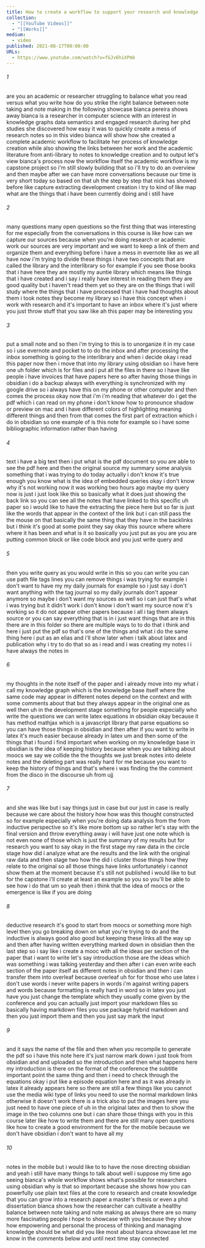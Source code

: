 ```yaml
---
title: How to create a workflow to support your research and knowledge creation efforts (Obsidian app)
collection:
  - "[[YouTube Videos]]"
  - "[[Works]]"
medium:
  - video
published: 2021-08-17T00:00:00
URLs:
  - https://www.youtube.com/watch?v=fGJv6hiXPmk
---
```


###### 1

are you an academic or researcher struggling to balance what you read versus what you write how do you strike the right balance between note taking and note making in the following showcase bianca pereira shows away bianca is a researcher in computer science with an interest in knowledge graphs data semantics and engaged research during her phd studies she discovered how easy it was to quickly create a mess of research notes so in this video bianca will show how she created a complete academic workflow to facilitate her process of knowledge creation while also showing the links between her work and the academic literature from anti-library to notes to knowledge creation and to output let's view bianca's process now the workflow itself the academic workflow is my capstone project so i'm still slowly building that so i'll try to do an overview and then maybe after we can have more conversations because our time is very short today so based on that uh the step by step that nick has showed before like capture extracting development creation i try to kind of like map what are the things that i have been currently doing and i still have

###### 2

many questions many open questions so the first thing that was interesting for me especially from the conversations in this course is like how can we capture our sources because when you're doing research or academic work our sources are very important and we want to keep a link of them and organize them and everything before i have a mess in evernote like as we all have now i'm trying to divide these things i have two concepts that are called the library and the interlibrary so for example if you see those books that i have here they are mostly my auntie library which means like things that i have created and i say i really have interest in reading them they are good quality but i haven't read them yet so they are on the things that i will study where the things that i have processed that i have had thoughts about them i took notes they become my library so i have this concept when i work with research and it's important to have an inbox where it's just where you just throw stuff that you saw like ah this paper may be interesting you

###### 3

put a small note and so then i'm trying to this is to unorganize it in my case so i use evernote and pocket to to do the inbox and after processing the inbox something is going to the interlibrary and when i decide okay i read this paper now then i move that into my library using obsidian so i have here one uh folder which is for files and i put all the files in there so i have like people i have invoices that have papers here so after having those things in obsidian i do a backup always with everything is synchronized with my google drive so i always have this on my phone or other computer and then comes the process okay now that i'm i'm reading that whatever do i get the pdf which i can read on my phone i don't know how to pronounce shadow or preview on mac and i have different colors of highlighting meaning different things and then from that comes the first part of extraction which i do in obsidian so one example of is this note for example so i have some bibliographic information rather than having

###### 4

text i have a big text then i put what is the pdf document so you are able to see the pdf here and then the original source my summary some analysis something that i was trying to do today actually i don't know it's true enough you know what is the idea of embedded queries okay i don't know why it's not working now it was working two hours ago maybe my query now is just i just look like this so basically what it does just showing the back link so you can see all the notes that have linked to this specific uh paper so i would like to have the extracting the piece here but so far is just like the words that appear in the context of the link but i can still pass the the mouse on that basically the same thing that they have in the backlinks but i think it's good at some point they say okay this source where where where it has been and what is it so basically you just put as you are you are putting common block or like code block and you just write query and

###### 5

then you write query as you would write in this so you can write you can use path file tags lines you can remove things i was trying for example i don't want to have my my daily journals for example so i just say i don't want anything with the tag journal so my daily journals don't appear anymore so maybe i don't want my sources as well so i can just that's what i was trying but it didn't work i don't know i don't want my source now it's working so it do not appear other papers because i all i tag them always source or you can say everything that is in i just want things that are in this there are in this folder so there are multiple ways to to do that i think and here i just put the pdf so that's one of the things and what i do the same thing here i put as an elias and i'll show later when i talk about latex and publication why i try to do that so as i read and i was creating my notes i i have always the notes in

###### 6

my thoughts in the note itself of the paper and i already move into my what i call my knowledge graph which is the knowledge base itself where the same code may appear in different notes depend on the context and with some comments about that but they always appear in the original one as well then uh in the development stage something for people especially who write the questions we can write latex equations in obsidian okay because it has method mathjax which is a javascript library that parse equations so you can have those things in obsidian and then after if you want to write in latex it's much easier because already in latex um and then some of the things that i found i find important when working on my knowledge base in obsidian is the idea of keeping history because when you are talking about moocs we say we collide the the thoughts we just break notes into delete notes and the deleting part was really hard for me because you want to keep the history of things and that's where i was finding the the comment from the disco in the discourse uh from ujj

###### 7

and she was like but i say things just in case but our just in case is really because we care about the history how how was this thought constructed so for example especially when you're doing data analysis from the from inductive perspective so it's like more bottom up so rather let's stay with the final version and throw everything away i will have just one note which is not even none of those which is just the summary of my results but for research you want to say okay in the first stage my raw data in the circle stage how did i analyze what are the results and the link with the original raw data and then stage two how the did i cluster those things how they relate to the original so all those things have links unfortunately i cannot show them at the moment because it's still not published i would like to but for the capstone i'll create at least an example so you so you'll be able to see how i do that um so yeah then i think that the idea of moocs or the emergence is like if you are doing

###### 8

deductive research it's good to start from moocs or something more high level then you go breaking down on what you're trying to do and the inductive is always good also good but keeping these links all the way up and then after having written everything marked down in obsidian then the last step so i say like i create a mooc with all the ideas per section of the paper that i want to write let's say introduction those are the ideas which was something i was talking yesterday and then after i can even write each section of the paper itself as different notes in obsidian and then i can transfer them into overleaf because overleaf uh for for those who use latex i don't use words i never write papers in words i'm against writing papers and words because formatting is really hard in word so in latex you just have you just change the template which they usually come given by the conference and you can actually just import your markdown files so basically having markdown files you use package hybrid markdown and then you just import them and then you just say mark the input

###### 9

and it says the name of the file and then when you recompile to generate the pdf so i have this note here it's just narrow mark down i just took from obsidian and and uploaded so the introduction and then what happens here my introduction is there on the format of the conference the subtitle important point the same thing and then i need to check through the equations okay i put like a episode equation here and as it was already in latex it already appears here so there are still a few things like you cannot use the media wiki type of links you need to use the normal markdown links otherwise it doesn't work there is a trick also to put the images here you just need to have one piece of uh in the original latex and then to show the image in the two columns one but i can share those things with you in this course later like how to write them and there are still many open questions like how to create a good environment for the for the mobile because we don't have obsidian i don't want to have all my

###### 10

notes in the mobile but i would like to to have the nose directing obsidian and yeah i still have many things to talk about well i suppose my time ago seeing bianca's whole workflow shows what's possible for researchers using obsidian why is that so important because she shows how you can powerfully use plain text files at the core to research and create knowledge that you can grow into a research paper a master's thesis or even a phd dissertation bianca shows how the researcher can cultivate a healthy balance between note taking and note making as always there are so many more fascinating people i hope to showcase with you because they show how empowering and personal the process of thinking and managing knowledge should be what did you like most about bianca showcase let me know in the comments below and until next time stay connected
